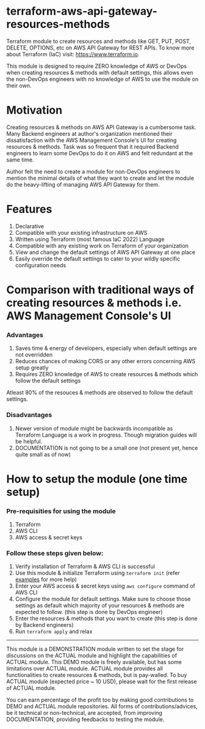 # terraform-aws-api-gateway-resources-methods

Terraform module to create resources and methods like GET, PUT, POST, DELETE, OPTIONS, etc on AWS API Gateway for REST APIs. To know more about Terraform (IaC) visit: https://www.terraform.io.

This module is designed to require ZERO knowledge of AWS or DevOps when creating resources & methods with default settings, this allows even the non-DevOps engineers with no knowledge of AWS to use the module on their own.

# Motivation
Creating resources & methods on AWS API Gateway is a cumbersome task. Many Backend engineers at author's organization mentioned their dissatisfaction with the AWS Management Console's UI for creating resources & methods. Task was so frequent that it required Backend engineers to learn some DevOps to do it on AWS and felt redundant at the same time.


Author felt the need to create a module for non-DevOps engineers to mention the minimal details of what they want to create and let the module do the heavy-lifting of managing AWS API Gateway for them.

# Features

1. Declarative
2. Compatible with your existing infrastructure on AWS
3. Written using Terraform (most famous IaC 2022) Language
4. Compatible with any existing work on Terraform of your organization
5. View and change the default settings of AWS API Gateway at one place
6. Easily override the default settings to cater to your wildly specific configuration needs

# Comparison with traditional ways of creating resources & methods i.e. AWS Management Console's UI

### Advantages
1. Saves time & energy of developers, especially when default settings are not overridden
2. Reduces chances of making CORS or any other errors concerning AWS setup greatly
3. Requires ZERO knowledge of AWS to create resources & methods which follow the default settings

Atleast 80% of the resouces & methods are observed to follow the default settings.

### Disadvantages
1. Newer version of module might be backwards incompatible as Terraform Language is a work in progress. Though migration guides will be helpful.
2. DOCUMENTATION is not going to be a small one (not present yet, hence quite small as of now)

# How to setup the module (one time setup)

### Pre-requisities for using the module
1. Terraform
2. AWS CLI
3. AWS access & secret keys

### Follow these steps given below:
1. Verify installation of Terraform & AWS CLI is successful
2. Use this module & initialize Terraform using `terraform init` (refer [examples](./examples) for more help)
3. Enter your AWS access & secret keys using `aws configure` command of AWS CLI
4. Configure the module for default settings. Make sure to choose those settings as default which majority of your resources & methods are expected to follow. (this step is done by DevOps engineer)
5. Enter the resources & methods that you want to create (this step is done by Backend engineers)
6. Run `terraform apply` and relax

---
This module is a DEMONSTRATION module written to set the stage for discussions on the ACTUAL module and highlight the capabilities of ACTUAL module. This DEMO module is freely available, but has some limitations over ACTUAL module. ACTUAL module provides all functionalities to create resources & methods, but is pay-walled. To buy ACTUAL module (expected price ~ 10 USD), please wait for the first release of ACTUAL module.

You can earn percentage of the profit too by making good contributions to DEMO and ACTUAL module repositories. All forms of contributions/advices, be it technical or non-technical, are accepted, from improving DOCUMENTATION, providing feedbacks to testing the module.
